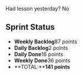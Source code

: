 Had lesson yesterday? No

## Sprint Status
-   **Weekly Backlog**87 points
-   **Daily Backlog**2 points
-   **Daily Done**16 points
-   **Weekly Done**36 points
-   **TOTAL:****141 points**